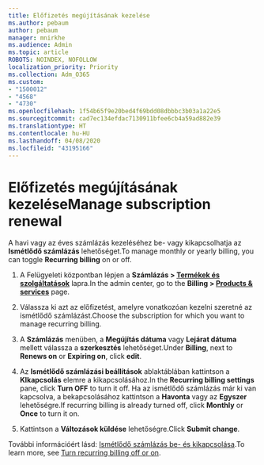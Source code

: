 ```yaml
---
title: Előfizetés megújításának kezelése
ms.author: pebaum
author: pebaum
manager: mnirkhe
ms.audience: Admin
ms.topic: article
ROBOTS: NOINDEX, NOFOLLOW
localization_priority: Priority
ms.collection: Adm_O365
ms.custom:
- "1500012"
- "4568"
- "4730"
ms.openlocfilehash: 1f54b65f9e20bed4f69bdd08dbbbc3b03a1a22e5
ms.sourcegitcommit: cad7ec134efdac7130911bfee6cb4a59ad882e39
ms.translationtype: HT
ms.contentlocale: hu-HU
ms.lasthandoff: 04/08/2020
ms.locfileid: "43195166"
---
```

# <a name="manage-subscription-renewal"></a><span data-ttu-id="cacb3-102">Előfizetés megújításának kezelése</span><span class="sxs-lookup"><span data-stu-id="cacb3-102">Manage subscription renewal</span></span>

<span data-ttu-id="cacb3-103">A havi vagy az éves számlázás kezeléséhez be- vagy kikapcsolhatja az **Ismétlődő számlázás** lehetőséget.</span><span class="sxs-lookup"><span data-stu-id="cacb3-103">To manage monthly or yearly billing, you can toggle **Recurring billing** on or off.</span></span>

1. <span data-ttu-id="cacb3-104">A Felügyeleti központban lépjen a **Számlázás > [Termékek és szolgáltatások](https://go.microsoft.com/fwlink/p/?linkid=842054)** lapra.</span><span class="sxs-lookup"><span data-stu-id="cacb3-104">In the admin center, go to the **Billing > [Products & services](https://go.microsoft.com/fwlink/p/?linkid=842054)** page.</span></span>

2. <span data-ttu-id="cacb3-105">Válassza ki azt az előfizetést, amelyre vonatkozóan kezelni szeretné az ismétlődő számlázást.</span><span class="sxs-lookup"><span data-stu-id="cacb3-105">Choose the subscription for which you want to manage recurring billing.</span></span>

3. <span data-ttu-id="cacb3-106">A **Számlázás** menüben, a **Megújítás dátuma** vagy **Lejárat dátuma** mellett válassza a **szerkesztés** lehetőséget.</span><span class="sxs-lookup"><span data-stu-id="cacb3-106">Under **Billing**, next to **Renews on** or **Expiring on**, click **edit**.</span></span>

4. <span data-ttu-id="cacb3-107">Az **Ismétlődő számlázási beállítások** ablaktáblában kattintson a **KIkapcsolás** elemre a kikapcsolásához.</span><span class="sxs-lookup"><span data-stu-id="cacb3-107">In the **Recurring billing settings** pane, click **Turn OFF** to turn it off.</span></span> <span data-ttu-id="cacb3-108">Ha az ismétlődő számlázás már ki van kapcsolva, a bekapcsolásához kattintson a **Havonta** vagy az **Egyszer** lehetőségre.</span><span class="sxs-lookup"><span data-stu-id="cacb3-108">If recurring billing is already turned off, click **Monthly** or **Once** to turn it on.</span></span>

5. <span data-ttu-id="cacb3-109">Kattintson a **Változások küldése** lehetőségre.</span><span class="sxs-lookup"><span data-stu-id="cacb3-109">Click **Submit change**.</span></span>

<span data-ttu-id="cacb3-110">További információért lásd: [Ismétlődő számlázás be- és kikapcsolása](https://docs.microsoft.com/office365/admin/subscriptions-and-billing/renew-your-subscription#turn-recurring-billing-off-or-on).</span><span class="sxs-lookup"><span data-stu-id="cacb3-110">To learn more, see [Turn recurring billing off or on](https://docs.microsoft.com/office365/admin/subscriptions-and-billing/renew-your-subscription#turn-recurring-billing-off-or-on).</span></span>
